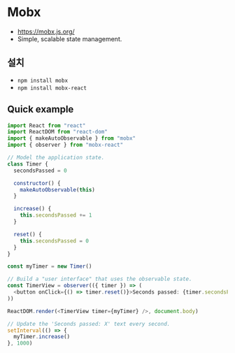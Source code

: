 # Mobx
- https://mobx.js.org/
- Simple, scalable state management.

## 설치
- `npm install mobx`
- `npm install mobx-react`

## Quick example
```js
import React from "react"
import ReactDOM from "react-dom"
import { makeAutoObservable } from "mobx"
import { observer } from "mobx-react"

// Model the application state.
class Timer {
  secondsPassed = 0

  constructor() {
    makeAutoObservable(this)
  }

  increase() {
    this.secondsPassed += 1
  }

  reset() {
    this.secondsPassed = 0
  }
}

const myTimer = new Timer()

// Build a "user interface" that uses the observable state.
const TimerView = observer(({ timer }) => (
  <button onClick={() => timer.reset()}>Seconds passed: {timer.secondsPassed}</button>
))

ReactDOM.render(<TimerView timer={myTimer} />, document.body)

// Update the 'Seconds passed: X' text every second.
setInterval(() => {
  myTimer.increase()
}, 1000)
```
